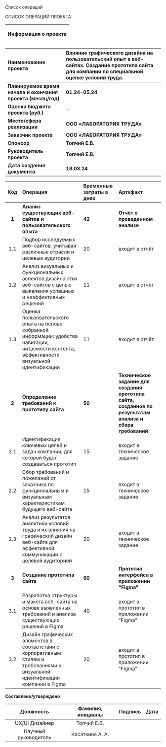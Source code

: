 ﻿Список операций

СПИСОК ОПЕРАЦИЙ ПРОЕКТА

|<p>**Информация о проекте**</p><p></p>|
| :-: |

|**Наименование проекта**|**Влияние графического дизайна на пользовательский опыт в веб-сайтах. Создание прототипа сайта для компании по специальной оценке условий труда.**|
| :- | :- |
|**Планируемое время начала и окончания проекта (месяц/год)**|<p>**01.24-05.24**</p><p></p>|
|**Оценка бюджета проекта (руб.)**|**-**|
|**Место/сфера реализации**|**ООО «ЛАБОРАТОРИЯ ТРУДА»**|
|**Заказчик проекта**|**ООО «ЛАБОРАТОРИЯ ТРУДА»**|
|**Спонсор**|**Топчий Е.В.**|
|**Руководитель проекта**|**Топчий Е.В.**|
|**Дата создания документа**|**18.03.24**|



|**Код**|**Операция**|**Временные затраты в днях**|**Артефакт**|
| :-: | :- | :- | :- |
|**1**|**Анализ существующих веб-сайтов и пользовательского опыта**|**42**|**Отчёт о проведенном анализе**|
|1\.1|Подбор исследуемых веб-сайтов, учитывая различные отрасли и целевые аудитории|20|входит в отчёт|
|1\.2|Анализ визуальных и функциональных аспектов дизайна этих веб-сайтов с целью выявления успешных и неэффективных решений|11|входит в отчёт|
|1\.3|Оценка пользовательского опыта на основе собранной информации: удобства навигации, читаемости контента, эффективности визуальной идентификации|11|входит в отчёт|
|**2**|**Определение требований к прототипу сайта**|**50**|**Техническое задание для создания прототипа сайта, созданное по результатам анализа и сбора требований**|
|2\.1|Идентификация ключевых целей и задач компании, для которой будет создаваться прототип|15|входит в техническое задание|
|2\.2|Сбор требований и пожеланий от заказчика по функциональным и визуальным характеристикам будущего веб-сайта|15|входит в техническое задание|
|2\.3|Анализ результатов аналитики условий труда и их влияния на графический дизайн веб-сайта для эффективной коммуникации с целевой аудиторией|20|входит в техническое задание|
|**3**|**Создание прототипа сайта**|**60**|**Прототип интерфейса в приложении "Figma"**|
|3\.1|Разработка структуры и макета веб-сайта на основе выявленных требований и анализа существующих решений в Figma|40|входит в прототип в приложении "Figma"|
|3\.2|Дизайн графических элементов в соответствии с корпоративным стилем и требованиями к визуальной идентификации компании в Figma|20|входит в прототип в приложении "Figma"|



**Составлено/утверждено**

|**Должность**|**Фамилия, инициалы**|**Подпись**|**Дата**|
| :-: | :-: | :-: | :-: |
|UX/UI Дизайнер|Топчий Е.В.|
|Научный руководитель | Касаткина А. А. | 
